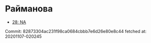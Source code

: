 # Райманова
- [28: NA](28.md)

Commit: 82873304ac231f98ca0684cbbb7e6d26e80e8c44
 fetched at: 20201107-020245
